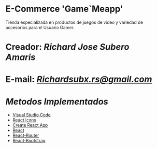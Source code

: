 # E-Commerce 'Game`Meapp'

Tienda especializada en productos de juegos de video y variedad 
de accesorios para el Usuario Gamer.

# Creador: *Richard Jose Subero Amaris*
# E-mail: *Richardsubx.rs@gmail.com*


# *Metodos Implementados*

* [Visual Studio Code](https://code.visualstudio.com/)
* [React Icons](https://react-icons.github.io/react-icons/)
* [Create React App](https://create-react-app.dev/)
* [React](https://reactjs.org/)
* [React-Router](https://reactrouter.com/docs/en/v6/)
* [React-Bootstrap](https://react-bootstrap.github.io/)